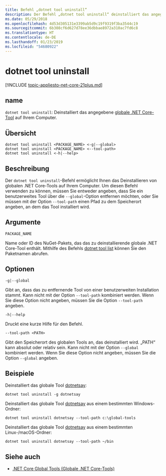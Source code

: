 ```yaml
---
title: Befehl „dotnet tool uninstall“
description: Der Befehl „dotnet tool uninstall“ deinstalliert das angegebene globale .NET Core-Tool auf Ihrem Computer.
ms.date: 05/29/2018
ms.openlocfilehash: 4d53d305131e3399ab5d9c19f9319f3ba3544c19
ms.sourcegitcommit: 6b308cf6d627d78ee36dbbae8972a310ac7fd6c8
ms.translationtype: HT
ms.contentlocale: de-DE
ms.lasthandoff: 01/23/2019
ms.locfileid: "54680922"
---
```

# <a name="dotnet-tool-uninstall"></a>dotnet tool uninstall

[!INCLUDE [topic-appliesto-net-core-21plus.md](../../../includes/topic-appliesto-net-core-21plus.md)]

## <a name="name"></a>name

`dotnet tool uninstall`: Deinstalliert das angegebene [globale .NET Core-Tool](global-tools.md) auf Ihrem Computer.

## <a name="synopsis"></a>Übersicht

```console
dotnet tool uninstall <PACKAGE_NAME> <-g|--global>
dotnet tool uninstall <PACKAGE_NAME> <--tool-path>
dotnet tool uninstall <-h|--help>
```

## <a name="description"></a>Beschreibung

Der `dotnet tool uninstall`-Befehl ermöglicht Ihnen das Deinstallieren von globalen .NET Core-Tools auf Ihrem Computer. Um diesen Befehl verwenden zu können, müssen Sie entweder angeben, dass Sie ein benutzerweites Tool über die `--global`-Option entfernen möchten, oder Sie müssen mit der Option `--tool-path` einen Pfad zu dem Speicherort angeben, an dem das Tool installiert wird.

## <a name="arguments"></a>Argumente

`PACKAGE_NAME`

Name oder ID des NuGet-Pakets, das das zu deinstallierende globale .NET Core-Tool enthält. Mithilfe des Befehls [dotnet tool list](dotnet-tool-list.md) können Sie den Paketnamen abrufen.

## <a name="options"></a>Optionen

`-g|--global`

Gibt an, dass das zu entfernende Tool von einer benutzerweiten Installation stammt. Kann nicht mit der Option `--tool-path` kombiniert werden. Wenn Sie diese Option nicht angeben, müssen Sie die Option `--tool-path` angeben.

`-h|--help`

Druckt eine kurze Hilfe für den Befehl.

`--tool-path <PATH>`

Gibt den Speicherort des globalen Tools an, das deinstalliert wird. „PATH“ kann absolut oder relativ sein. Kann nicht mit der Option `--global` kombiniert werden. Wenn Sie diese Option nicht angeben, müssen Sie die Option `--global` angeben.

## <a name="examples"></a>Beispiele

Deinstalliert das globale Tool [dotnetsay](https://www.nuget.org/packages/dotnetsay/):

`dotnet tool uninstall -g dotnetsay`

Deinstalliert das globale Tool [dotnetsay](https://www.nuget.org/packages/dotnetsay/) aus einem bestimmten Windows-Ordner:

`dotnet tool uninstall dotnetsay --tool-path c:\global-tools`

Deinstalliert das globale Tool [dotnetsay](https://www.nuget.org/packages/dotnetsay/) aus einem bestimmten Linux-/macOS-Ordner:

`dotnet tool uninstall dotnetsay --tool-path ~/bin`

## <a name="see-also"></a>Siehe auch

- [.NET Core Global Tools (Globale .NET Core-Tools)](global-tools.md)
